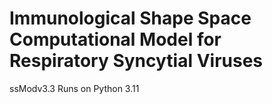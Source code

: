 # Immunological Shape Space Computational Model for Respiratory Syncytial Viruses
ssModv3.3 Runs on Python 3.11
